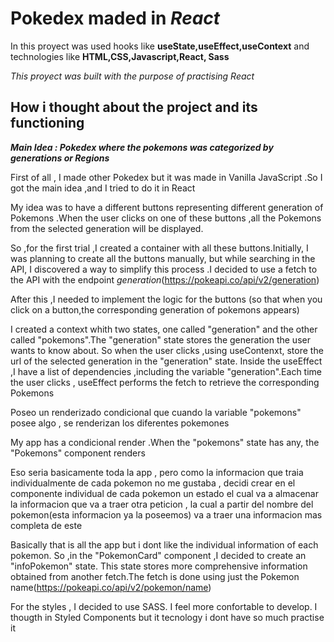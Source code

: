 # Pokedex maded  in _React_

In this proyect was used hooks like **useState,useEffect,useContext** and technologies like **HTML,CSS,Javascript,React, Sass**

_This proyect was built with the purpose of practising React_

## How i thought about the project and its functioning

**_Main Idea : Pokedex where the pokemons was categorized  by generations or Regions_**

First of all , I made other Pokedex but it was made in Vanilla JavaScript .So I got the main idea ,and I tried to do  it in React 

My idea was  to have a different buttons representing  different generation of Pokemons .When the user clicks on one of these buttons  ,all the Pokemons from  the selected  generation will be displayed.

 So ,for the first  trial ,I created  a container with all these buttons.Initially, I was planning to create all the buttons manually, but while searching in the API, I discovered a way to simplify this process .I decided to use a fetch to the API with the endpoint _generation_(https://pokeapi.co/api/v2/generation)

 After this ,I needed to implement  the logic for the buttons (so that when you click on a button,the corresponding generation of pokemons appears)
 


I created a context whith two states, one called "generation" and the other called "pokemons".The "generation" state stores the generation the user wants to know about. So when the user clicks ,using useContenxt, store the url of the selected  generation in the "generation" state. Inside the useEffect ,I have  a list of dependencies ,including the variable "generation".Each time  the user clicks , useEffect performs the fetch to retrieve  the corresponding Pokemons

 Poseo un renderizado condicional que cuando la variable "pokemons" posee algo , se renderizan los diferentes pokemones

 My app has a condicional render .When the "pokemons" state has any, the "Pokemons" component renders

 Eso seria basicamente toda la app , pero como la informacion que traia individualmente de cada pokemon no me gustaba , decidi crear en el componente individual de cada pokemon un estado el cual va a almacenar la informacion que va a traer otra peticion , la cual a partir del nombre del pokemon(esta informacion ya la poseemos) va a traer una informacion mas completa de este

Basically that is all the app but i dont like the individual information of each pokemon. So ,in the "PokemonCard" component ,I decided to create an "infoPokemon" state. This state stores more comprehensive information obtained from another fetch.The fetch is done using just the Pokemon name(https://pokeapi.co/api/v2/pokemon/name)


For the styles , I decided to use SASS. I feel more confortable to develop. I thougth in Styled Components but it tecnology i dont have so much practise it
